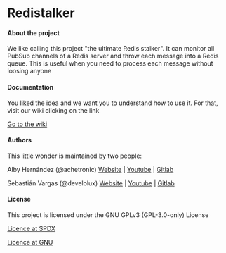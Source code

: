 Redistalker
======

#### About the project
We like calling this project "the ultimate Redis stalker". 
It can monitor all PubSub channels of a Redis server and throw each message into a Redis queue. 
This is useful when you need to process each message without loosing anyone

#### Documentation
You liked the idea and we want you to understand how to use it.
For that, visit our wiki clicking on the link


[Go to the wiki](https://gitlab.com/achetronic/redistalker/-/wikis)

#### Authors
This little wonder is maintained by two people:

Alby Hernández (@achetronic)
[Website](https://achetronic.com) | [Youtube](https://youtube.com/achetronic) | [Gitlab](https://gitlab.com/achetronic)

Sebastián Vargas (@develolux)
[Website](#) | [Youtube](#) | [Gitlab](https://gitlab.com/develolux)

#### License
This project is licensed under the GNU GPLv3 (GPL-3.0-only) License 

[Licence at SPDX](https://spdx.org/licenses/GPL-3.0-only.html)

[Licence at GNU](https://www.gnu.org/licenses/gpl-3.0-standalone.html)
